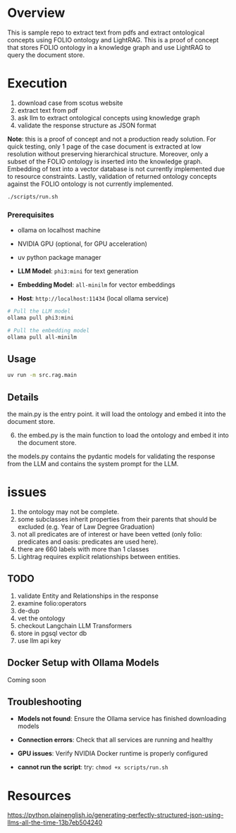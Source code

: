 # Overview

This is sample repo to extract text from pdfs and extract ontological concepts using FOLIO ontology and LightRAG. This is a proof of concept that stores FOLIO ontology in a knowledge graph and use LightRAG to query the document store.

# Execution  
1. download case from scotus website
2. extract text from pdf
3. ask llm to extract ontological concepts using knowledge graph 
4. validate the response structure as JSON format

**Note**: this is a proof of concept and not a production ready solution. For quick testing, only 1 page of the case document is extracted at low resolution without preserving hierarchical structure. Moreover, only a subset of the FOLIO ontology is inserted into the knowledge graph. Embedding of text into a vector database is not currently implemented due to resource constraints. Lastly, validation of returned ontology concepts against the FOLIO ontology is not currently implemented.

```bash
./scripts/run.sh
```

### Prerequisites

- ollama on localhost machine
- NVIDIA GPU (optional, for GPU acceleration)
- uv python package manager

- **LLM Model**: `phi3:mini` for text generation
- **Embedding Model**: `all-minilm` for vector embeddings
- **Host**: `http://localhost:11434` (local ollama service)

```bash
# Pull the LLM model
ollama pull phi3:mini

# Pull the embedding model  
ollama pull all-minilm
```

## Usage
```bash
uv run -m src.rag.main
```

## Details
the main.py is the entry point. it will load the ontology and embed it into the document store.

6. the embed.py is the main function to load the ontology and embed it into the document store.

the models.py contains the pydantic models for validating the response from the LLM and contains the system prompt for the LLM.

# issues
1. the ontology may not be complete.
2. some subclasses inherit properties from their parents that should be excluded (e.g. Year of Law Degree Graduation)
3. not all predicates are of interest or have been vetted (only folio: predicates and oasis: predicates are used here). 
4. there are 660 labels with more than 1 classes 
5. Lightrag requires explicit relationships between entities.


## TODO
1. validate Entity and Relationships in the response
2. examine folio:operators
3. de-dup
4. vet the ontology
5. checkout Langchain LLM Transformers
6. store in pgsql vector db 
7. use llm api key

## Docker Setup with Ollama Models
Coming soon

## Troubleshooting

- **Models not found**: Ensure the Ollama service has finished downloading models
- **Connection errors**: Check that all services are running and healthy
- **GPU issues**: Verify NVIDIA Docker runtime is properly configured

- **cannot run the script**: try: `chmod +x scripts/run.sh`

# Resources
https://python.plainenglish.io/generating-perfectly-structured-json-using-llms-all-the-time-13b7eb504240